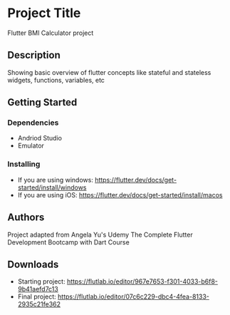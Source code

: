 # Project Title

Flutter BMI Calculator project

## Description

Showing basic overview of flutter concepts like stateful and stateless widgets, functions, variables, etc

## Getting Started

### Dependencies

* Andriod Studio
* Emulator

### Installing

* If you are using windows: https://flutter.dev/docs/get-started/install/windows
* If you are using iOS: https://flutter.dev/docs/get-started/install/macos

## Authors

Project adapted from Angela Yu's Udemy The Complete Flutter Development Bootcamp with Dart Course
 

## Downloads

* Starting project: https://flutlab.io/editor/967e7653-f301-4033-b6f8-9b41aefd7c13
* Final project: https://flutlab.io/editor/07c6c229-dbc4-4fea-8133-2935c21fe362
